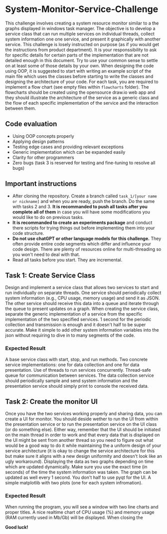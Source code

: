 # System-Monitor-Service-Challenge
This challenge involves creating a system resource monitor similar to a the graphs displayed in windows task manager. The objective is to develop a service class that can run multiple services on individual threads, collect system information one one service, and present it graphically with another service.
This challenge is losely instructed on purpose (as if you would get the instructions from product department). It is your responssibility to ask for specific details for certain parts of the implementation that are not detailed enough in this document. Try to use your common sense to settle on at least some of those details by your own.
When designing the code using OOP, it is suggested to start with writing an example script of the main file which uses the classes before starting to write the classes and designing the architecture of your code.
For each task, you are required to implement a flow chart (see empty files within `flowcharts` folder). The flowcharts should be created using the opensource draw.io web app and they should illustrate the architecture of the service as a generic class and the flow of each specific implementation of the service and the interaction between them.

## Code evaluation
- Using OOP concepts properly
- Applying design patterns
- Testing edge cases and providing relevant exceptions
- Generic implementation which can be expanded easily
- Clarity for other programmers
- Zero bugs (task 3 is reserved for testing and fine-tuning to resolve all bugs)

## Important instructions
- After cloning the repository. Create a branch called `task_1/[your name or nickname]` and when you are ready, push the branch. Do the same with tasks 2 and 3. **It is recommanded to push all tasks after you complete all of them** in case you will have some modifications you would like to do on previous tasks.
- **It is recommanded to create an experiments package** and conduct there scripts for trying things out before implementing them into your code structure.
- **Do not use chatGPT or other language models for this challenge.** They often provide entire code segments which differ and influence your code design. There are plenty of resources online for multi-threading so you won't need to deal with that.
- Read all tasks before you start. They are incremental.

## Task 1: Create Service Class
Design and implement a service class that allows two services to start and run individually on separate threads. One service should periodically collect system information (e.g., CPU usage, memory usage) and send it as JSON. The other service should receive this data into a queue and iterate through the queue to present updates on a graph. When creating the service class, separate the generic implementation of a service from the specific implementation of the two specified services.
1 second for the periodic collection and transmission is enough and it doesn't half to be super accurate. Make it simple to add other system information variables into the json without requiring to dive in to many segments of the code.

### Expected Result
A base service class with start, stop, and run methods.
Two concrete service implementations: one for data collection and one for data presentation.
Use of threads to run services concurrently.
Thread-safe queue for communication between services.
The data collection service should periodically sample and send system information and the presentation service should simply print to console the received data.

## Task 2: Create the monitor UI
Once you have the two services working properly and sharing data, you can create a UI for monitor. You should deside wether to run the UI from within the presentation service or to run the presentation service on the UI class (or do something else). Either way, remember that the UI should be initiated on the main thread in order to work and that every data that is displayed on the UI might be sent from another thread so you need to figure out what would be a good way to do it while maintaining the a uniform design of your service architecture (it is okay to change the service architecture for this but make sure it aligns with a new design uniformity and doesn't look like an ugly workaround).
Displaying the data as two graphs depending on time which are updated dynamically. Make sure you use the exact time (in seconds) of the time the system information was taken. The graph can be updated as well every 1 second.
You don't half to use pyqt for the UI. A simple matplotlib with two plots (one for each system infromation).

### Expected Result
When running the program, you will see a window with two line charts and proper titles. A nice realtime chart of CPU usage (%) and memory usage (RAM currently used in Mb/Gb) will be displayed.
When closing the 

**Good luck!**
